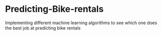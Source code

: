 # Predicting-Bike-rentals
Implementing different machine learning algorithms to see which one does the best job at predicting bike rentals
